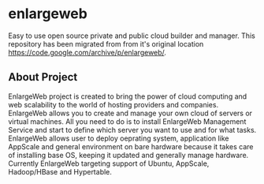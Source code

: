 # enlargeweb

Easy to use open source private and public cloud builder and manager. This repository has been migrated from from it's original location https://code.google.com/archive/p/enlargeweb/.

## About Project

EnlargeWeb project is created to bring the power of cloud computing and web scalability to the world of hosting providers and companies. EnlargeWeb allows you to create and manage your own cloud of servers or virtual machines. All you need to do is to install EnlargeWeb Management Service and start to define which server you want to use and for what tasks. EnlargeWeb allows user to deploy oeprating system, application like AppScale and general environment on bare hardware because it takes care of installing base OS, keeping it updated and generally manage hardware. Currently EnlargeWeb targeting support of Ubuntu, AppScale, Hadoop/HBase and Hypertable.
